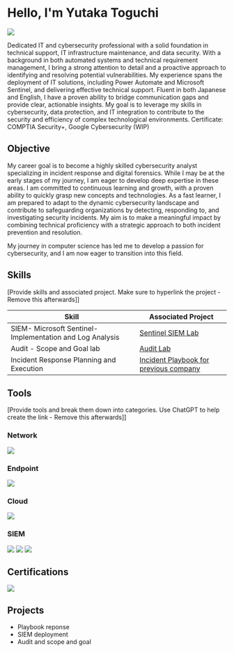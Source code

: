 # Hello, I'm Yutaka Toguchi
<a href="https://linkedin.com/in/yutaka-toguchi/"><img src="https://img.shields.io/badge/-LinkedIn-0072b1?&style=for-the-badge&logo=linkedin&logoColor=white" /></a>

Dedicated IT and cybersecurity professional with a solid foundation in technical support, IT
infrastructure maintenance, and data security. With a background in both automated systems
and technical requirement management, I bring a strong attention to detail and a proactive
approach to identifying and resolving potential vulnerabilities. My experience spans the
deployment of IT solutions, including Power Automate and Microsoft Sentinel, and delivering
effective technical support. Fluent in both Japanese and English, I have a proven ability to
bridge communication gaps and provide clear, actionable insights. My goal is to leverage my
skills in cybersecurity, data protection, and IT integration to contribute to the security and
efficiency of complex technological environments.
Certificate: COMPTIA Security+, Google Cybersecurity (WIP)



## Objective
My career goal is to become a highly skilled cybersecurity analyst specializing in incident response and digital 
forensics. While I may be at the early stages of my journey, I am eager to develop deep expertise in these areas. 
I am committed to continuous learning and growth, with a proven ability to quickly grasp new concepts and technologies. 
As a fast learner, I am prepared to adapt to the dynamic cybersecurity landscape and contribute to safeguarding organizations by 
detecting, responding to, and investigating security incidents. My aim is to make a meaningful impact by combining technical proficiency
with a strategic approach to both incident prevention and resolution.

My journey in computer science has led me to develop a passion for cybersecurity, and I am now eager to transition into this field.

## Skills
[Provide skills and associated project. Make sure to hyperlink the project - Remove this afterwards]]

| Skill                                         | Associated Project         |
|-----------------------------------------------|----------------------------|
| SIEM- Microsoft Sentinel- Implementation and Log Analysis          | <a href="https://drive.google.com/drive/folders/15Lyz9ySG2s_iC5IVx2TWsjbDz4m_p7vF?usp=sharing">Sentinel SIEM Lab</a>|
| Audit - Scope and Goal lab         | <a href="https://drive.google.com/drive/folders/1YEOI_jWk7c2jPYE7PEJPcTbq3sH2pO7f?usp=sharing"> Audit Lab</a>|
| Incident Response Planning and Execution      |<a href="https://drive.google.com/drive/folders/1_dS8yOEsJcUrLO6qMoTw61YmpYbuO9P1?usp=sharing"> Incident Playbook for previous company</a>|


## Tools
[Provide tools and break them down into categories. Use ChatGPT to help create the link - Remove this afterwards]]

### Network
<div>
    <img src="https://img.shields.io/badge/-Wireshark-1679A7?&style=for-the-badge&logo=Wireshark&logoColor=white" />
 
</div>

### Endpoint
<div>
    <img src="https://img.shields.io/badge/-Microsoft_Defender_for_Endpoint-00A4EF?&style=for-the-badge&logo=Microsoft&logoColor=white" />
  
</div>

### Cloud
<div>
    <img src="https://img.shields.io/badge/-Microsoft_Azure-0089D6?&style=for-the-badge&logo=Microsoft-Azure&logoColor=white" />

</div>

### SIEM
<div>
    <img src="https://img.shields.io/badge/-Microsoft_Sentinel-0078D4?&style=for-the-badge&logo=Microsoft&logoColor=white" />
    <img src="https://img.shields.io/badge/-Splunk-000000?&style=for-the-badge&logo=Splunk&logoColor=white" />
    <img src="https://img.shields.io/badge/-Elastic-005571?&style=for-the-badge&logo=Elastic&logoColor=white" />
</div>

## Certifications

<div>
<img src="https://img.shields.io/badge/-Security%2B-FF0000?&style=for-the-badge&logo=CompTIA&logoColor=white" />

</div>

## Projects
- Playbook reponse
- SIEM deployment
- Audit and scope and goal 
